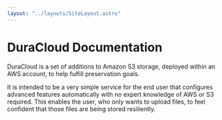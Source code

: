 ```yaml
---
layout: "../layouts/SiteLayout.astro"
---
```


# DuraCloud Documentation

DuraCloud is a set of additions to Amazon S3 storage, deployed within an AWS account,
to help fulfill preservation goals.

It is intended to be a very simple service for the end user that configures advanced
features automatically with no expert knowledge of AWS or S3 required. This enables
the user, who only wants to upload files, to feel confident that those files are
being stored resiliently.

